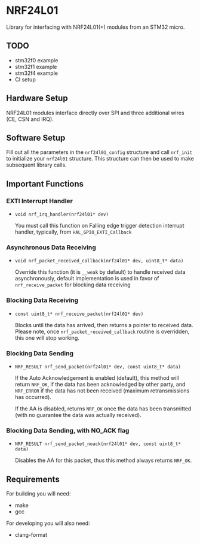 # NRF24L01
Library for interfacing with NRF24L01(+) modules from an STM32 micro.

## TODO
 - stm32f0 example
 - stm32f1 example
 - stm32f4 example
 - CI setup

## Hardware Setup
NRF24L01 modules interface directly over SPI and three additional wires (CE, CSN and IRQ).

## Software Setup
Fill out all the parameters in the `nrf24l01_config` structure and call
`nrf_init` to initialize your `nrf24l01` structure. This structure can then be 
used to make subsequent library calls.

## Important Functions

### EXTI Interrupt Handler
* `void nrf_irq_handler(nrf24l01* dev)` 

  You must call this function on Falling edge trigger detection interrupt handler, typically, from `HAL_GPIO_EXTI_Callback`

### Asynchronous Data Receiving
* `void nrf_packet_received_callback(nrf24l01* dev, uint8_t* data)`

  Override this function (it is `__weak` by default) to handle received data asynchronously,
default implementation is used in favor of `nrf_receive_packet` for blocking data receiving 

### Blocking Data Receiving
* `const uint8_t* nrf_receive_packet(nrf24l01* dev)`
 
  Blocks until the data has arrived, then returns a pointer to received data. Please note, once `nrf_packet_received_callback` routine is overridden, this one will stop working.

### Blocking Data Sending
* `NRF_RESULT nrf_send_packet(nrf24l01* dev, const uint8_t* data)` 

  If the Auto Acknowledgement is enabled (default), this method will return `NRF_OK`, if the data has been acknowledged by other party, and `NRF_ERROR` if the data has not been received (maximum retransmissions has occurred). 
  
  If the AA is disabled, returns `NRF_OK` once the data has been transmitted (with no guarantee the data was actually received). 

### Blocking Data Sending, with NO_ACK flag
* `NRF_RESULT nrf_send_packet_noack(nrf24l01* dev, const uint8_t* data)` 

  Disables the AA for this packet, thus this method always returns `NRF_OK`.

## Requirements
For building you will need:
 - make
 - gcc

For developing you will also need:
 - clang-format

